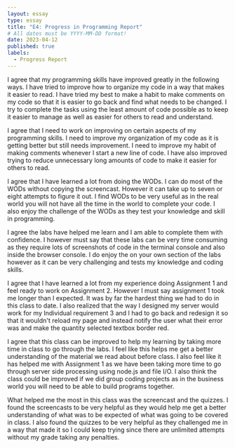```yaml
---
layout: essay
type: essay
title: "E4: Progress in Programming Report"
# All dates must be YYYY-MM-DD format!
date: 2023-04-12
published: true
labels:
  - Progress Report
---
```


I agree that my programming skills have improved greatly in the following ways. I have tried to improve how to organize my code in a way that makes it easier to read. I have tried my best to make a habit to make comments on my code so that it is easier to go back and find what needs to be changed. I try to complete the tasks using the least amount of code possible as to keep it easier to manage as well as easier for others to read and understand. 


I agree that I need to work on improving on certain aspects of my programming skills. I need to improve my organization of my code as it is getting better but still needs improvement. I need to improve my habit of making comments whenever I start a new line of code. I have also improved trying to reduce unnecessary long amounts of code to make it easier for others to read.


I agree that I have learned a lot from doing the WODs. I can do most of the WODs without copying the screencast. However it can take up to seven or eight attempts to figure it out. I find WODs to be very useful as in the real world you will not have all the time in the world to complete your code. I also enjoy the challenge of the WODs as they test your knowledge and skill in programming. 


I agree the labs have helped me learn and I am able to complete them with confidence. I however must say that these labs can be very time consuming as they require lots of screenshots of code in the terminal console and also inside the browser console. I do enjoy the on your own section of the labs however as it can be very challenging and tests my knowledge and coding skills. 


I agree that I have learned a lot from my experience doing Assignment 1 and feel ready to work on Assignment 2. However I must say assignment 1 took me longer than I expected. It was by far the hardest thing we had to do in this class to date. I also realized that the way I designed my server would work for my Individual requirement 3 and I had to go back and redesign it so that it wouldn't reload my page and instead notify the user what their error was and make the quantity selected textbox border red. 


I agree that this class can be improved to help my learning by taking more time in class to go through the labs. I feel like this helps me get a better understanding of the material we read about before class. I also feel like it has helped me with Assignment 1 as we have been taking more time to go through server side processing using node.js and file I/O. I also think the class could be improved if we did group coding projects as in the business world you will need to be able to build programs together. 


What helped me the most in this class was the screencast and the quizzes. I found the screencasts to be very helpful as they would help me get a better understanding of what was to be expected of what was going to be covered in class. I also found the quizzes to be very helpful as they challenged me in a way that made it so I could keep trying since there are unlimited attempts without my grade taking any penalties. 
